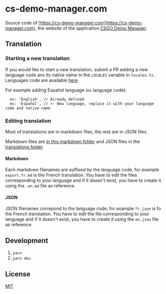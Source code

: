 # cs-demo-manager.com

Source code of [https://cs-demo-manager.com](https://cs-demo-manager.com), the website of the application [CSGO Demo Manager](https://github.com/akiver/csgo-demos-manager).

## Translation

### Starting a new translation

If you would like to start a new translation, submit a PR adding a new language code ans its native name in the `LOCALES` variable in `locales.ts`.
Languages code are available [here](https://en.wikipedia.org/wiki/List_of_ISO_639-1_codes)

For example adding Español language (`es` language code):

```
  en: 'English', // Already defined
  es: 'Español', // <- New language, replace it with your language code and native name
```

### Editing translation

Most of translations are in markdown files, the rest are in JSON files.

Markdown files are [in this markdown folder](https://github.com/akiver/cs-demo-manager.com/blob/main/src/markdown) and JSON files in the [translations folder](https://github.com/akiver/cs-demo-manager.com/blob/main/src/translations).

#### Markdown

Each markdown filenames are suffixed by the language code, for example `export.fr.md` is the French translation.
You have to edit the files corresponding to your language and if it doesn't exist, you have to create it using the `.en.md` file as reference.

#### JSON

JSON filenames correpond to the language code, for example `fr.json` is fo the French translation.
You have to edit the file corresponding to your language and if it doesn't exist, you have to create it using the `en.json` file as reference.

## Development

1. `yarn`
2. `yarn dev`

## License

[MIT](https://github.com/akiver/cs-demo-manager.com/blob/main/LICENSE)
